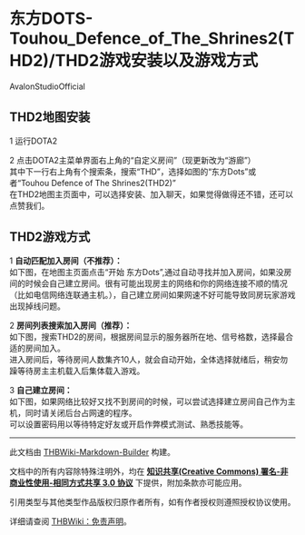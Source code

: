 # 东方DOTS-Touhou_Defence_of_The_Shrines2(THD2)/THD2游戏安装以及游戏方式

<!-- source html: G:\repos\THBWiki-Markdown-Builder\THBWikiMarkdown\Temp\main\a\a5\ns0%3A%E4%B8%9C%E6%96%B9DOTS-Touhou_Defence_of_The_Shrines2%28THD2%29%2FTHD2%E6%B8%B8%E6%88%8F%E5%AE%89%E8%A3%85%E4%BB%A5%E5%8F%8A%E6%B8%B8%E6%88%8F%E6%96%B9%E5%BC%8F.html -->

AvalonStudioOfficial


## THD2地图安装
1 运行DOTA2  

2 点击DOTA2主菜单界面右上角的“自定义房间”（现更新改为“游廊”）  
其中下一行右上角有个搜索条，搜索“THD”，选择如图的“东方Dots”或者“Touhou Defence of The Shrines2(THD2)”  
在THD2地图主页面中，可以选择安装、加入聊天，如果觉得做得还不错，还可以点赞我们。  


  
[](./文件-THD2教学3.jpg.md)
  


## THD2游戏方式
1  **自动匹配加入房间（不推荐）：**   
如下图，在地图主页面点击“开始 东方Dots”,通过自动寻找并加入房间，如果没房间的时候会自己建立房间。很有可能出现房主的网络和你的网络连接不顺的情况（比如电信网络连联通主机。），自己建立房间如果网速不好可能导致同房玩家游戏出现掉线问题。  
[](./文件-THD2教学4.jpg.md)  

2  **房间列表搜索加入房间（推荐）：**   
如下图，搜索THD2的房间，根据房间显示的服务器所在地、信号格数，选择最合适的房间加入。  
进入房间后，等待房间人数集齐10人，就会自动开始，全体选择就绪后，稍安勿躁等待房主主机载入后集体载入游戏。  
[](./文件-THD2教学5.jpg.md)  

3  **自己建立房间：**   
如下图，如果网络比较好又找不到房间的时候，可以尝试选择建立房间自己作为主机，同时请关闭后台占网速的程序。  
可以设置密码用以等待特定好友或开启作弊模式测试、熟悉技能等。  
[](./文件-THD2教学6.jpg.md)  






---

此文档由 [THBWiki-Markdown-Builder](https://github.com/Delsin-Yu/THBWiki-Markdown-Builder) 构建。

文档中的所有内容除特殊注明外，均在 [**知识共享(Creative Commons) 署名-非商业性使用-相同方式共享 3.0 协议**](https://creativecommons.org/licenses/by-sa/3.0/deed.zh-hans) 下提供，附加条款亦可能应用。

引用类型与其他类型作品版权归原作者所有，如有作者授权则遵照授权协议使用。

详细请查阅 [THBWiki：免责声明](https://thbwiki.cc/THBWiki:%E5%85%8D%E8%B4%A3%E5%A3%B0%E6%98%8E)。

